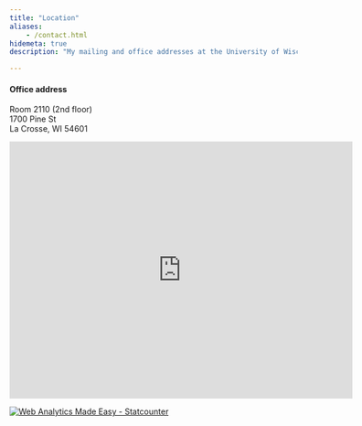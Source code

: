 ```yaml
---
title: "Location"
aliases:
    - /contact.html
hidemeta: true
description: "My mailing and office addresses at the University of Wisconsin-La Crosse."

---
```



#### Office address

Room 2110 (2nd floor)
<br>
1700 Pine St
<br>
La Crosse, WI 54601


<iframe src="https://www.google.com/maps/embed?pb=!1m18!1m12!1m3!1d1043.6694591793962!2d-91.23090571761371!3d43.81478748513122!2m3!1f0!2f0!3f0!3m2!1i1024!2i768!4f13.1!3m3!1m2!1s0x87f955c2c9436087%3A0x1de2862a3ea378a3!2sUWL%20Wittich%20Hall!5e0!3m2!1sen!2sus!4v1754994579861!5m2!1sen!2sus" width="600" height="450" style="border:0;" allowfullscreen="" loading="lazy" referrerpolicy="no-referrer-when-downgrade"></iframe>

<!-- Default Statcounter code for my personal web
https://ahmedelfatmaoui.github.io/ -->
<script type="text/javascript">
var sc_project=13158462; 
var sc_invisible=1; 
var sc_security="62bc3333"; 
</script>
<script type="text/javascript"
src="https://www.statcounter.com/counter/counter.js"
async></script>
<noscript><div class="statcounter"><a title="Web Analytics
Made Easy - Statcounter" href="https://statcounter.com/"
target="_blank"><img class="statcounter"
src="https://c.statcounter.com/13158462/0/62bc3333/1/"
alt="Web Analytics Made Easy - Statcounter"
referrerPolicy="no-referrer-when-downgrade"></a></div></noscript>
<!-- End of Statcounter Code -->




